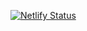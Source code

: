 [![Netlify Status](https://api.netlify.com/api/v1/badges/7d4f8b25-aea5-48c1-8b7a-d15b3ebf66bd/deploy-status)](https://app.netlify.com/sites/xenodochial-boyd-63221d/deploys)
